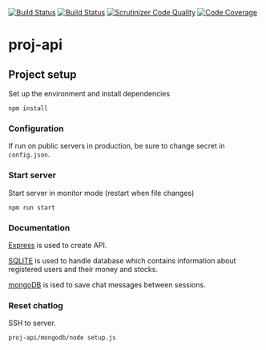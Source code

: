 
[![Build Status](https://travis-ci.org/j-lindb73/proj-api.svg?branch=master)](https://travis-ci.org/github/j-lindb73/proj-api)
[![Build Status](https://scrutinizer-ci.com/g/j-lindb73/proj-api/badges/build.png?b=master)](https://scrutinizer-ci.com/g/j-lindb73/proj-api/build-status/master)
[![Scrutinizer Code Quality](https://scrutinizer-ci.com/g/j-lindb73/proj-api/badges/quality-score.png?b=master)](https://scrutinizer-ci.com/g/j-lindb73/proj-api/?branch=master)
[![Code Coverage](https://scrutinizer-ci.com/g/j-lindb73/proj-api/badges/coverage.png?b=master)](https://scrutinizer-ci.com/g/j-lindb73/proj-api/?branch=master)


# proj-api

## Project setup

Set up the environment and install dependencies

```
npm install
```

### Configuration

If run on public servers in production, be sure to change secret in ```config.json```.

### Start server 

Start server in monitor mode (restart when file changes)

```
npm run start
```

### Documentation

[Express](https://expressjs.com/) is used to create API. 

[SQLITE](https://sqlite.org/) is used to handle database which contains information about registered users and their money and stocks.

[mongoDB](https://mongodb.com) is ised to save chat messages between sessions.



### Reset chatlog

SSH to server.
```
proj-api/mongodb/node setup.js
```
